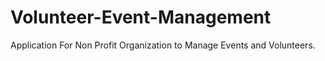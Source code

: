 # Volunteer-Event-Management
Application For Non Profit Organization to Manage Events and Volunteers.
